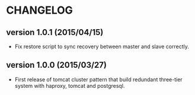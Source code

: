 CHANGELOG
=========

## version 1.0.1 (2015/04/15)

  - Fix restore script to sync recovery between master and slave correctly.

## version 1.0.0 (2015/03/27)

  - First release of tomcat cluster pattern that build redundant three-tier system with haproxy, tomcat and postgresql.
